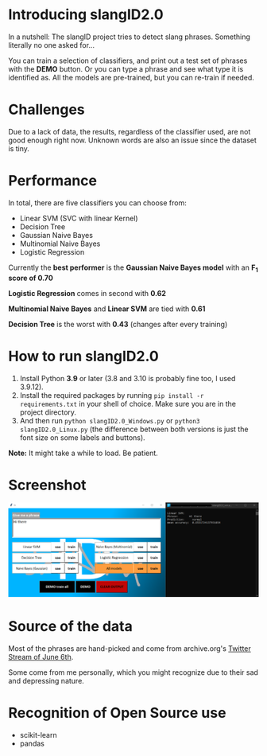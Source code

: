 # Introducing slangID2.0

In a nutshell: The slangID project tries to detect slang phrases. Something literally no one asked for...

You can train a selection of classifiers, and print out a test set of phrases with the **DEMO** button.
Or you can type a phrase and see what type it is identified as. All the models are pre-trained, but you can re-train if needed.

# Challenges

Due to a lack of data, the results, regardless of the classifier used, are not good enough right now.
 Unknown words are also an issue since the dataset is tiny.

# Performance
In total, there are five classifiers you can choose from:

* Linear SVM (SVC with linear Kernel)
* Decision Tree
* Gaussian Naive Bayes
* Multinomial Naive Bayes
* Logistic Regression

Currently the **best performer** is the **Gaussian Naive Bayes model** with an **F<sub>1</sub> score of 0.70**
 
**Logistic Regression** comes in second with **0.62**

**Multinomial Naive Bayes** and **Linear SVM** are tied with **0.61**

**Decision Tree** is the worst with **0.43** (changes after every training)

# How to run slangID2.0

1. Install Python **3.9** or later (3.8 and 3.10 is probably fine too, I used 3.9.12).
2. Install the required packages by running `pip install -r requirements.txt` in your shell of choice. Make sure you are in the project directory.
3. And then run `python slangID2.0_Windows.py` or `python3 slangID2.0_Linux.py` (the difference between both versions is just the font size on some labels and buttons).

**Note:** It might take a while to load. Be patient.

# Screenshot

![slangID2.0](misc/slangID2.0_screenshot.png)

# Source of the data

Most of the phrases are hand-picked and come from archive.org's [Twitter Stream of June 6th](https://archive.org/details/archiveteam-twitter-stream-2021-06).

Some come from me personally, which you might recognize due to their sad and depressing nature.

# Recognition of Open Source use

* scikit-learn
* pandas
